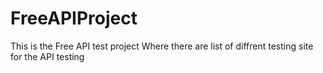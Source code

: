 # FreeAPIProject
This is the Free API test project
Where there are list of diffrent testing site for the API testing
